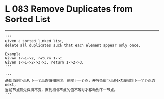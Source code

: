 # L 083 Remove Duplicates from Sorted List
 
--- 
 
``` 
'''
Given a sorted linked list,
delete all duplicates such that each element appear only once.

Example
Given 1->1->2, return 1->2.
Given 1->1->2->3->3, return 1->2->3.
'''

'''
遇到当前节点和下一节点的值相同时，删除下一节点，并将当前节点next值指向下一个节点的next, 
当前节点首先保持不变，直到相邻节点的值不等时才移动到下一节点。
'''


 ```